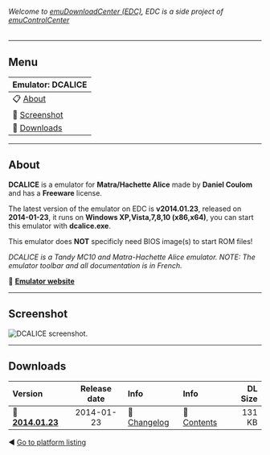 ###### Welcome to [emuDownloadCenter (EDC)](https://github.com/PhoenixInteractiveNL/emuDownloadCenter/wiki/), EDC is a side project of [emuControlCenter](https://github.com/PhoenixInteractiveNL/emuControlCenter/wiki/)
***
## Menu
| **Emulator: DCALICE** |
|:---------|
| :clipboard: [About](#about) |
| :sunrise: [Screenshot](#screenshot) |
| :floppy_disk: [Downloads](#downloads) |
***
## About
**DCALICE** is a emulator for **Matra/Hachette Alice** made by **Daniel Coulom** and has a **Freeware** license.

The latest version of the emulator on EDC is **v2014.01.23**, released on **2014-01-23**, it runs on **Windows XP,Vista,7,8,10 (x86,x64)**, you can start this emulator with **dcalice.exe**.

This emulator does **NOT** specificly need BIOS image(s) to start ROM files!

_DCALICE is a Tandy MC10 and Matra-Hachette Alice emulator. NOTE: The emulator toolbar and all documentation is in French._

:link: [**Emulator website**](http://alice32.free.fr/)
***
## Screenshot
![](https://raw.githubusercontent.com/PhoenixInteractiveNL/emuDownloadCenter/master/hooks/dcalice/screen.jpg "DCALICE screenshot.")
***
## Downloads
| Version  | Release date  | Info       | Info       | DL Size    |
|:---------|:-------------:|:-----------|:-----------|-----------:|
| :floppy_disk: [**2014.01.23**](https://github.com/PhoenixInteractiveNL/edc-repo0002/raw/master/dcalice/2014.01.23.7z) | 2014-01-23 | :page_facing_up: [Changelog](https://github.com/PhoenixInteractiveNL/edc-repo0002/blob/master/dcalice/2014.01.23_changelog.txt) | :mag_right: [Contents](https://github.com/PhoenixInteractiveNL/edc-repo0002/blob/master/dcalice/2014.01.23_contents.txt) | 131 KB |

:arrow_backward: [Go to platform listing](https://github.com/PhoenixInteractiveNL/emuDownloadCenter/wiki/EDC-Platform-List)
